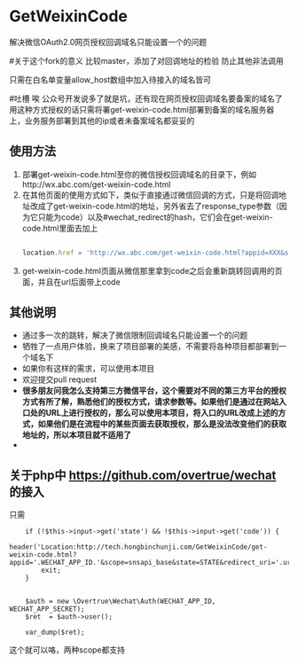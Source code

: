 # GetWeixinCode

解决微信OAuth2.0网页授权回调域名只能设置一个的问题


#关于这个fork的意义
比较master，添加了对回调地址的检验 防止其他非法调用

只需在白名单变量allow_host数组中加入待接入的域名皆可

#吐槽
唉 公众号开发说多了就是坑，还有现在网页授权回调域名要备案的域名了 用这种方式授权的话只需将署get-weixin-code.html部署到备案的域名服务器上，业务服务部署到其他的ip或者未备案域名都妥妥的


## 使用方法

1. 部署get-weixin-code.html至你的微信授权回调域名的目录下，例如http://wx.abc.com/get-weixin-code.html
2. 在其他页面的使用方式如下，类似于直接通过微信回调的方式，只是将回调地址改成了get-weixin-code.html的地址，另外省去了response_type参数（因为它只能为code）以及#wechat_redirect的hash，它们会在get-weixin-code.html里面去加上
    ```javascript

    location.href = 'http://wx.abc.com/get-weixin-code.html?appid=XXX&scope=XXX&state=XXX&redirect_uri=' + encodeURIComponent(location.href);

    ```
3. get-weixin-code.html页面从微信那里拿到code之后会重新跳转回调用的页面，并且在url后面带上code

## 其他说明

- 通过多一次的跳转，解决了微信限制回调域名只能设置一个的问题
- 牺牲了一点用户体验，换来了项目部署的美感，不需要将各种项目都部署到一个域名下
- 如果你有这样的需求，可以使用本项目
- 欢迎提交pull request
- **很多朋友问我怎么支持第三方微信平台，这个需要对不同的第三方平台的授权方式有所了解，熟悉他们的授权方式，请求参数等。如果他们是通过在网站入口处的URL上进行授权的，那么可以使用本项目，将入口的URL改成上述的方式，如果他们是在流程中的某些页面去获取授权，那么是没法改变他们的获取地址的，所以本项目就不适用了**
- 


## 关于php中 https://github.com/overtrue/wechat 的接入
只需 

		if (!$this->input->get('state') && !$this->input->get('code')) {
			header('Location:http://tech.hongbinchunji.com/GetWeixinCode/get-weixin-code.html?appid='.WECHAT_APP_ID.'&scope=snsapi_base&state=STATE&redirect_uri='.urlencode('http://'.$_SERVER['SERVER_NAME'].$_SERVER['REQUEST_URI']));
			exit;
		}


		$auth = new \Overtrue\Wechat\Auth(WECHAT_APP_ID, WECHAT_APP_SECRET);
		$ret  = $auth->user();

		var_dump($ret);

这个就可以咯，两种scope都支持

